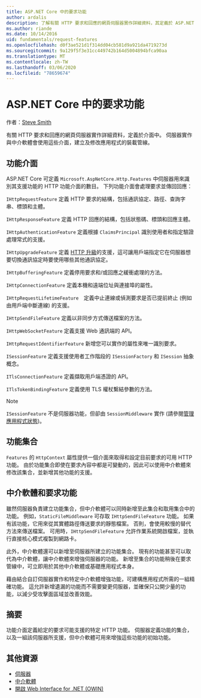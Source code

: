 ```yaml
---
title: ASP.NET Core 中的要求功能
author: ardalis
description: 了解有關 HTTP 要求和回應的網頁伺服器實作詳細資料，其定義於 ASP.NET Core 的介面中。
ms.author: riande
ms.date: 10/14/2016
uid: fundamentals/request-features
ms.openlocfilehash: d0f3ae521d1f314dd04cb581d9a921da4719273d
ms.sourcegitcommit: 9a129f5f3e31cc449742b164d5004894bfca90aa
ms.translationtype: MT
ms.contentlocale: zh-TW
ms.lasthandoff: 03/06/2020
ms.locfileid: "78659674"
---
```

# <a name="request-features-in-aspnet-core"></a>ASP.NET Core 中的要求功能

作者：[Steve Smith](https://ardalis.com/)

有關 HTTP 要求和回應的網頁伺服器實作詳細資料，定義於介面中。 伺服器實作與中介軟體會使用這些介面，建立及修改應用程式的裝載管線。

## <a name="feature-interfaces"></a>功能介面

ASP.NET Core 可定義 `Microsoft.AspNetCore.Http.Features` 中伺服器用來識別其支援功能的 HTTP 功能介面的數目。 下列功能介面會處理要求並傳回回應：

`IHttpRequestFeature` 定義 HTTP 要求的結構，包括通訊協定、路徑、查詢字串、標頭和主體。

`IHttpResponseFeature` 定義 HTTP 回應的結構，包括狀態碼、標頭和回應主體。

`IHttpAuthenticationFeature` 定義根據 `ClaimsPrincipal` 識別使用者和指定驗證處理常式的支援。

`IHttpUpgradeFeature` 定義 [HTTP 升級](https://tools.ietf.org/html/rfc2616.html#section-14.42)的支援，這可讓用戶端指定它在伺服器想要切換通訊協定時要使用哪些其他通訊協定。

`IHttpBufferingFeature` 定義停用要求和/或回應之緩衝處理的方法。

`IHttpConnectionFeature` 定義本機和遠端位址與連接埠的屬性。

`IHttpRequestLifetimeFeature`　定義中止連線或偵測要求是否已提前終止 (例如由用戶端中斷連線) 的支援。

`IHttpSendFileFeature` 定義以非同步方式傳送檔案的方法。

`IHttpWebSocketFeature` 定義支援 Web 通訊端的 API。

`IHttpRequestIdentifierFeature` 新增您可以實作的屬性來唯一識別要求。

`ISessionFeature` 定義支援使用者工作階段的 `ISessionFactory` 和 `ISession` 抽象概念。

`ITlsConnectionFeature` 定義擷取用戶端憑證的 API。

`ITlsTokenBindingFeature` 定義使用 TLS 權杖繫結參數的方法。

> [!NOTE]
> `ISessionFeature` 不是伺服器功能，但卻由 `SessionMiddleware` 實作 (請參閱[管理應用程式狀態](app-state.md))。

## <a name="feature-collections"></a>功能集合

`Features` 的 `HttpContext` 屬性提供一個介面來取得和設定目前要求的可用 HTTP 功能。 由於功能集合即使在要求內容中都是可變動的，因此可以使用中介軟體來修改該集合，並新增其他功能的支援。

## <a name="middleware-and-request-features"></a>中介軟體和要求功能

雖然伺服器負責建立功能集合，但中介軟體可以同時新增至此集合和取用集合中的功能。 例如，`StaticFileMiddleware` 可存取 `IHttpSendFileFeature` 功能。 如果有該功能，它用來從其實體路徑傳送要求的靜態檔案。 否則，會使用較慢的替代方法來傳送檔案。 可用時，`IHttpSendFileFeature` 允許作業系統開啟檔案，並執行直接核心模式複製到網路卡。

此外，中介軟體還可以新增至伺服器所建立的功能集合。 現有的功能甚至可以取代為中介軟體，讓中介軟體來增強伺服器的功能。 新增至集合的功能稍後在要求管線中，可立即用於其他中介軟體或基礎應用程式本身。

藉由結合自訂伺服器實作和特定中介軟體增強功能，可建構應用程式所需的一組精確功能。 這允許新增遺漏的功能而不需要變更伺服器，並確保只公開少量的功能，以減少受攻擊面區域並改善效能。

## <a name="summary"></a>摘要

功能介面定義給定的要求可能支援的特定 HTTP 功能。 伺服器定義功能的集合，以及一組該伺服器所支援，但中介軟體可用來增強這些功能的初始功能。

## <a name="additional-resources"></a>其他資源

* [伺服器](xref:fundamentals/servers/index)
* [中介軟體](xref:fundamentals/middleware/index)
* [開啟 Web Interface for .NET (OWIN)](xref:fundamentals/owin)
